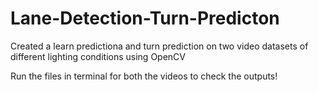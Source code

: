# Lane-Detection-Turn-Predicton

Created a learn predictiona and turn prediction on two video datasets of different lighting conditions using OpenCV

Run the files in terminal for both the videos to check the outputs!
